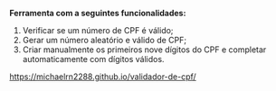 <strong>Ferramenta com a seguintes funcionalidades:</strong>

<ol>
<li>Verificar se um número de CPF é válido;</li>
<li>Gerar um número aleatório e válido de CPF;</li>
<li>Criar manualmente os primeiros nove dígitos do CPF e completar automaticamente com dígitos válidos.</li>
</ol>

https://michaelrn2288.github.io/validador-de-cpf/
